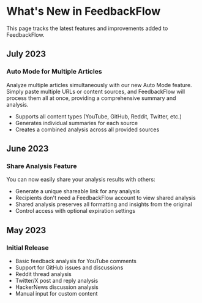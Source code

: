 # What's New in FeedbackFlow

This page tracks the latest features and improvements added to FeedbackFlow.

## July 2023

### Auto Mode for Multiple Articles

Analyze multiple articles simultaneously with our new Auto Mode feature. Simply paste multiple URLs or content sources, and FeedbackFlow will process them all at once, providing a comprehensive summary and analysis.

- Supports all content types (YouTube, GitHub, Reddit, Twitter, etc.)
- Generates individual summaries for each source
- Creates a combined analysis across all provided sources

## June 2023

### Share Analysis Feature

You can now easily share your analysis results with others:

- Generate a unique shareable link for any analysis
- Recipients don't need a FeedbackFlow account to view shared analysis
- Shared analysis preserves all formatting and insights from the original
- Control access with optional expiration settings

## May 2023

### Initial Release

- Basic feedback analysis for YouTube comments
- Support for GitHub issues and discussions
- Reddit thread analysis
- Twitter/X post and reply analysis
- HackerNews discussion analysis
- Manual input for custom content